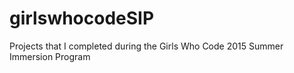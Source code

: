 # girlswhocodeSIP
Projects that I completed during the Girls Who Code 2015 Summer Immersion Program
